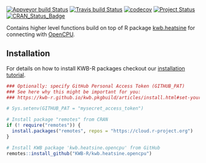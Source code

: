 [![Appveyor build Status](https://ci.appveyor.com/api/projects/status/github/KWB-R/kwb.heatsine.opencpu?branch=main&svg=true)](https://ci.appveyor.com/project/KWB-R/kwb-heatsine-opencpu/branch/main)
[![Travis build Status](https://travis-ci.com/KWB-R/kwb.heatsine.opencpu.svg?branch=main)](https://travis-ci.com/KWB-R/kwb.heatsine.opencpu)
[![codecov](https://codecov.io/github/KWB-R/kwb.heatsine.opencpu/branch/main/graphs/badge.svg)](https://codecov.io/github/KWB-R/kwb.heatsine.opencpu)
[![Project Status](https://img.shields.io/badge/lifecycle-maturing-blue.svg)](https://www.tidyverse.org/lifecycle/#maturing)
[![CRAN_Status_Badge](https://www.r-pkg.org/badges/version/kwb.heatsine.opencpu)]()

Contains higher level functions build on top of R
package [kwb.heatsine](https://github.com/kwb-r/kwb.heatsine) for connecting with 
[OpenCPU](https://opencpu.org).


## Installation

For details on how to install KWB-R packages checkout our [installation tutorial](https://kwb-r.github.io/kwb.pkgbuild/articles/install.html).

```r
### Optionally: specify GitHub Personal Access Token (GITHUB_PAT)
### See here why this might be important for you:
### https://kwb-r.github.io/kwb.pkgbuild/articles/install.html#set-your-github_pat

# Sys.setenv(GITHUB_PAT = "mysecret_access_token")

# Install package "remotes" from CRAN
if (! require("remotes")) {
  install.packages("remotes", repos = "https://cloud.r-project.org")
}

# Install KWB package 'kwb.heatsine.opencpu' from GitHub
remotes::install_github("KWB-R/kwb.heatsine.opencpu")
```
